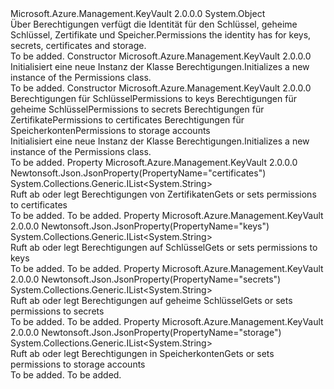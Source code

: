 <Type Name="Permissions" FullName="Microsoft.Azure.Management.KeyVault.Models.Permissions">
  <TypeSignature Language="C#" Value="public class Permissions" />
  <TypeSignature Language="ILAsm" Value=".class public auto ansi beforefieldinit Permissions extends System.Object" />
  <TypeSignature Language="DocId" Value="T:Microsoft.Azure.Management.KeyVault.Models.Permissions" />
  <TypeSignature Language="VB.NET" Value="Public Class Permissions" />
  <TypeSignature Language="F#" Value="type Permissions = class" />
  <AssemblyInfo>
    <AssemblyName>Microsoft.Azure.Management.KeyVault</AssemblyName>
    <AssemblyVersion>2.0.0.0</AssemblyVersion>
  </AssemblyInfo>
  <Base>
    <BaseTypeName>System.Object</BaseTypeName>
  </Base>
  <Interfaces />
  <Docs>
    <summary>
            <span data-ttu-id="98e00-101">Über Berechtigungen verfügt die Identität für den Schlüssel, geheime Schlüssel, Zertifikate und Speicher.</span><span class="sxs-lookup"><span data-stu-id="98e00-101">Permissions the identity has for keys, secrets, certificates and storage.</span></span>
            </summary>
    <remarks>To be added.</remarks>
  </Docs>
  <Members>
    <Member MemberName=".ctor">
      <MemberSignature Language="C#" Value="public Permissions ();" />
      <MemberSignature Language="ILAsm" Value=".method public hidebysig specialname rtspecialname instance void .ctor() cil managed" />
      <MemberSignature Language="DocId" Value="M:Microsoft.Azure.Management.KeyVault.Models.Permissions.#ctor" />
      <MemberSignature Language="VB.NET" Value="Public Sub New ()" />
      <MemberType>Constructor</MemberType>
      <AssemblyInfo>
        <AssemblyName>Microsoft.Azure.Management.KeyVault</AssemblyName>
        <AssemblyVersion>2.0.0.0</AssemblyVersion>
      </AssemblyInfo>
      <Parameters />
      <Docs>
        <summary>
            <span data-ttu-id="98e00-102">Initialisiert eine neue Instanz der Klasse Berechtigungen.</span><span class="sxs-lookup"><span data-stu-id="98e00-102">Initializes a new instance of the Permissions class.</span></span>
            </summary>
        <remarks>To be added.</remarks>
      </Docs>
    </Member>
    <Member MemberName=".ctor">
      <MemberSignature Language="C#" Value="public Permissions (System.Collections.Generic.IList&lt;string&gt; keys = null, System.Collections.Generic.IList&lt;string&gt; secrets = null, System.Collections.Generic.IList&lt;string&gt; certificates = null, System.Collections.Generic.IList&lt;string&gt; storage = null);" />
      <MemberSignature Language="ILAsm" Value=".method public hidebysig specialname rtspecialname instance void .ctor(class System.Collections.Generic.IList`1&lt;string&gt; keys, class System.Collections.Generic.IList`1&lt;string&gt; secrets, class System.Collections.Generic.IList`1&lt;string&gt; certificates, class System.Collections.Generic.IList`1&lt;string&gt; storage) cil managed" />
      <MemberSignature Language="DocId" Value="M:Microsoft.Azure.Management.KeyVault.Models.Permissions.#ctor(System.Collections.Generic.IList{System.String},System.Collections.Generic.IList{System.String},System.Collections.Generic.IList{System.String},System.Collections.Generic.IList{System.String})" />
      <MemberSignature Language="VB.NET" Value="Public Sub New (Optional keys As IList(Of String) = null, Optional secrets As IList(Of String) = null, Optional certificates As IList(Of String) = null, Optional storage As IList(Of String) = null)" />
      <MemberSignature Language="F#" Value="new Microsoft.Azure.Management.KeyVault.Models.Permissions : System.Collections.Generic.IList&lt;string&gt; * System.Collections.Generic.IList&lt;string&gt; * System.Collections.Generic.IList&lt;string&gt; * System.Collections.Generic.IList&lt;string&gt; -&gt; Microsoft.Azure.Management.KeyVault.Models.Permissions" Usage="new Microsoft.Azure.Management.KeyVault.Models.Permissions (keys, secrets, certificates, storage)" />
      <MemberType>Constructor</MemberType>
      <AssemblyInfo>
        <AssemblyName>Microsoft.Azure.Management.KeyVault</AssemblyName>
        <AssemblyVersion>2.0.0.0</AssemblyVersion>
      </AssemblyInfo>
      <Parameters>
        <Parameter Name="keys" Type="System.Collections.Generic.IList&lt;System.String&gt;" />
        <Parameter Name="secrets" Type="System.Collections.Generic.IList&lt;System.String&gt;" />
        <Parameter Name="certificates" Type="System.Collections.Generic.IList&lt;System.String&gt;" />
        <Parameter Name="storage" Type="System.Collections.Generic.IList&lt;System.String&gt;" />
      </Parameters>
      <Docs>
        <param name="keys"><span data-ttu-id="98e00-103">Berechtigungen für Schlüssel</span><span class="sxs-lookup"><span data-stu-id="98e00-103">Permissions to keys</span></span></param>
        <param name="secrets"><span data-ttu-id="98e00-104">Berechtigungen für geheime Schlüssel</span><span class="sxs-lookup"><span data-stu-id="98e00-104">Permissions to secrets</span></span></param>
        <param name="certificates"><span data-ttu-id="98e00-105">Berechtigungen für Zertifikate</span><span class="sxs-lookup"><span data-stu-id="98e00-105">Permissions to certificates</span></span></param>
        <param name="storage"><span data-ttu-id="98e00-106">Berechtigungen für Speicherkonten</span><span class="sxs-lookup"><span data-stu-id="98e00-106">Permissions to storage accounts</span></span></param>
        <summary>
            <span data-ttu-id="98e00-107">Initialisiert eine neue Instanz der Klasse Berechtigungen.</span><span class="sxs-lookup"><span data-stu-id="98e00-107">Initializes a new instance of the Permissions class.</span></span>
            </summary>
        <remarks>To be added.</remarks>
      </Docs>
    </Member>
    <Member MemberName="Certificates">
      <MemberSignature Language="C#" Value="public System.Collections.Generic.IList&lt;string&gt; Certificates { get; set; }" />
      <MemberSignature Language="ILAsm" Value=".property instance class System.Collections.Generic.IList`1&lt;string&gt; Certificates" />
      <MemberSignature Language="DocId" Value="P:Microsoft.Azure.Management.KeyVault.Models.Permissions.Certificates" />
      <MemberSignature Language="VB.NET" Value="Public Property Certificates As IList(Of String)" />
      <MemberSignature Language="F#" Value="member this.Certificates : System.Collections.Generic.IList&lt;string&gt; with get, set" Usage="Microsoft.Azure.Management.KeyVault.Models.Permissions.Certificates" />
      <MemberType>Property</MemberType>
      <AssemblyInfo>
        <AssemblyName>Microsoft.Azure.Management.KeyVault</AssemblyName>
        <AssemblyVersion>2.0.0.0</AssemblyVersion>
      </AssemblyInfo>
      <Attributes>
        <Attribute>
          <AttributeName>Newtonsoft.Json.JsonProperty(PropertyName="certificates")</AttributeName>
        </Attribute>
      </Attributes>
      <ReturnValue>
        <ReturnType>System.Collections.Generic.IList&lt;System.String&gt;</ReturnType>
      </ReturnValue>
      <Docs>
        <summary>
            <span data-ttu-id="98e00-108">Ruft ab oder legt Berechtigungen von Zertifikaten</span><span class="sxs-lookup"><span data-stu-id="98e00-108">Gets or sets permissions to certificates</span></span>
            </summary>
        <value>To be added.</value>
        <remarks>To be added.</remarks>
      </Docs>
    </Member>
    <Member MemberName="Keys">
      <MemberSignature Language="C#" Value="public System.Collections.Generic.IList&lt;string&gt; Keys { get; set; }" />
      <MemberSignature Language="ILAsm" Value=".property instance class System.Collections.Generic.IList`1&lt;string&gt; Keys" />
      <MemberSignature Language="DocId" Value="P:Microsoft.Azure.Management.KeyVault.Models.Permissions.Keys" />
      <MemberSignature Language="VB.NET" Value="Public Property Keys As IList(Of String)" />
      <MemberSignature Language="F#" Value="member this.Keys : System.Collections.Generic.IList&lt;string&gt; with get, set" Usage="Microsoft.Azure.Management.KeyVault.Models.Permissions.Keys" />
      <MemberType>Property</MemberType>
      <AssemblyInfo>
        <AssemblyName>Microsoft.Azure.Management.KeyVault</AssemblyName>
        <AssemblyVersion>2.0.0.0</AssemblyVersion>
      </AssemblyInfo>
      <Attributes>
        <Attribute>
          <AttributeName>Newtonsoft.Json.JsonProperty(PropertyName="keys")</AttributeName>
        </Attribute>
      </Attributes>
      <ReturnValue>
        <ReturnType>System.Collections.Generic.IList&lt;System.String&gt;</ReturnType>
      </ReturnValue>
      <Docs>
        <summary>
            <span data-ttu-id="98e00-109">Ruft ab oder legt Berechtigungen auf Schlüssel</span><span class="sxs-lookup"><span data-stu-id="98e00-109">Gets or sets permissions to keys</span></span>
            </summary>
        <value>To be added.</value>
        <remarks>To be added.</remarks>
      </Docs>
    </Member>
    <Member MemberName="Secrets">
      <MemberSignature Language="C#" Value="public System.Collections.Generic.IList&lt;string&gt; Secrets { get; set; }" />
      <MemberSignature Language="ILAsm" Value=".property instance class System.Collections.Generic.IList`1&lt;string&gt; Secrets" />
      <MemberSignature Language="DocId" Value="P:Microsoft.Azure.Management.KeyVault.Models.Permissions.Secrets" />
      <MemberSignature Language="VB.NET" Value="Public Property Secrets As IList(Of String)" />
      <MemberSignature Language="F#" Value="member this.Secrets : System.Collections.Generic.IList&lt;string&gt; with get, set" Usage="Microsoft.Azure.Management.KeyVault.Models.Permissions.Secrets" />
      <MemberType>Property</MemberType>
      <AssemblyInfo>
        <AssemblyName>Microsoft.Azure.Management.KeyVault</AssemblyName>
        <AssemblyVersion>2.0.0.0</AssemblyVersion>
      </AssemblyInfo>
      <Attributes>
        <Attribute>
          <AttributeName>Newtonsoft.Json.JsonProperty(PropertyName="secrets")</AttributeName>
        </Attribute>
      </Attributes>
      <ReturnValue>
        <ReturnType>System.Collections.Generic.IList&lt;System.String&gt;</ReturnType>
      </ReturnValue>
      <Docs>
        <summary>
            <span data-ttu-id="98e00-110">Ruft ab oder legt Berechtigungen auf geheime Schlüssel</span><span class="sxs-lookup"><span data-stu-id="98e00-110">Gets or sets permissions to secrets</span></span>
            </summary>
        <value>To be added.</value>
        <remarks>To be added.</remarks>
      </Docs>
    </Member>
    <Member MemberName="Storage">
      <MemberSignature Language="C#" Value="public System.Collections.Generic.IList&lt;string&gt; Storage { get; set; }" />
      <MemberSignature Language="ILAsm" Value=".property instance class System.Collections.Generic.IList`1&lt;string&gt; Storage" />
      <MemberSignature Language="DocId" Value="P:Microsoft.Azure.Management.KeyVault.Models.Permissions.Storage" />
      <MemberSignature Language="VB.NET" Value="Public Property Storage As IList(Of String)" />
      <MemberSignature Language="F#" Value="member this.Storage : System.Collections.Generic.IList&lt;string&gt; with get, set" Usage="Microsoft.Azure.Management.KeyVault.Models.Permissions.Storage" />
      <MemberType>Property</MemberType>
      <AssemblyInfo>
        <AssemblyName>Microsoft.Azure.Management.KeyVault</AssemblyName>
        <AssemblyVersion>2.0.0.0</AssemblyVersion>
      </AssemblyInfo>
      <Attributes>
        <Attribute>
          <AttributeName>Newtonsoft.Json.JsonProperty(PropertyName="storage")</AttributeName>
        </Attribute>
      </Attributes>
      <ReturnValue>
        <ReturnType>System.Collections.Generic.IList&lt;System.String&gt;</ReturnType>
      </ReturnValue>
      <Docs>
        <summary>
            <span data-ttu-id="98e00-111">Ruft ab oder legt Berechtigungen in Speicherkonten</span><span class="sxs-lookup"><span data-stu-id="98e00-111">Gets or sets permissions to storage accounts</span></span>
            </summary>
        <value>To be added.</value>
        <remarks>To be added.</remarks>
      </Docs>
    </Member>
  </Members>
</Type>